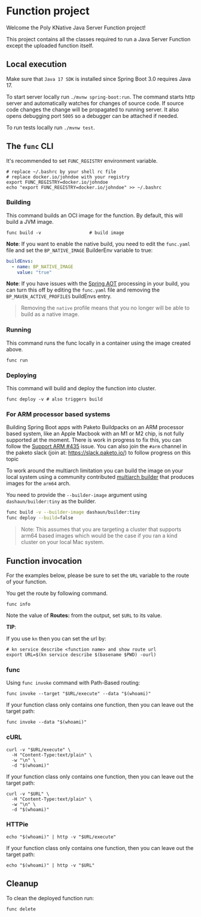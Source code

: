 # Function project

Welcome the Poly KNative Java Server Function project! 

This project contains all the classes required to run a Java Server Function except the uploaded function itself.

## Local execution

Make sure that `Java 17 SDK` is installed since Spring Boot 3.0 requires Java 17.

To start server locally run `./mvnw spring-boot:run`.
The command starts http server and automatically watches for changes of source code.
If source code changes the change will be propagated to running server. It also opens debugging port `5005`
so a debugger can be attached if needed.

To run tests locally run `./mvnw test`.

## The `func` CLI

It's recommended to set `FUNC_REGISTRY` environment variable.

```shell script
# replace ~/.bashrc by your shell rc file
# replace docker.io/johndoe with your registry
export FUNC_REGISTRY=docker.io/johndoe
echo "export FUNC_REGISTRY=docker.io/johndoe" >> ~/.bashrc
```

### Building

This command builds an OCI image for the function. By default, this will build a JVM image.

```shell script
func build -v                  # build image
```

**Note**: If you want to enable the native build, you need to edit the `func.yaml` file and
set the `BP_NATIVE_IMAGE` BuilderEnv variable to true:

```yaml
buildEnvs:
  - name: BP_NATIVE_IMAGE
    value: "true"
```

**Note**: If you have issues with the [Spring AOT](https://docs.spring.io/spring-framework/docs/current/reference/html/core.html#core.aot) processing in your build, you can turn this off by editing the `func.yaml` file and removing the `BP_MAVEN_ACTIVE_PROFILES` buildEnvs entry.

> Removing the `native` profile means that you no longer will be able to build as a native image.

### Running

This command runs the func locally in a container
using the image created above.

```shell script
func run
```

### Deploying

This command will build and deploy the function into cluster.

```shell script
func deploy -v # also triggers build
```

### For ARM processor based systems

Building Spring Boot apps with Paketo Buildpacks on an ARM processor based system, like an Apple Macbook with an M1 or M2 chip, is not fully supported at the moment.
There is work in progress to fix this, you can follow the [Support ARM #435](https://github.com/buildpacks/lifecycle/issues/435) issue.
You can also join the `#arm` channel in the paketo slack (join at: https://slack.paketo.io/) to follow progress on this topic

To work around the multiarch limitation you can build the image on your local system using a community contributed [multiarch builder](https://github.com/dashaun/paketo-arm64) that produces images for the `arm64` arch.

You need to provide the `--builder-image` argument using `dashaun/builder:tiny` as the builder.

```sh
func build -v --builder-image dashaun/builder:tiny
func deploy --build=false
```

> Note: This assumes that you are targeting a cluster that supports arm64 based images
> which would be the case if you ran a kind cluster on your local Mac system.

## Function invocation

For the examples below, please be sure to set the `URL` variable to the route of your function.

You get the route by following command.

```shell script
func info
```

Note the value of **Routes:** from the output, set `$URL` to its value.

__TIP__:

If you use `kn` then you can set the url by:

```shell script
# kn service describe <function name> and show route url
export URL=$(kn service describe $(basename $PWD) -ourl)
```

### func

Using `func invoke` command with Path-Based routing:

```shell script
func invoke --target "$URL/execute" --data "$(whoami)"
```

If your function class only contains one function, then you can leave out the target path:

```shell script
func invoke --data "$(whoami)"
```

### cURL

```shell script
curl -v "$URL/execute" \
  -H "Content-Type:text/plain" \
  -w "\n" \
  -d "$(whoami)"
```

If your function class only contains one function, then you can leave out the target path:

```shell script
curl -v "$URL" \
  -H "Content-Type:text/plain" \
  -w "\n" \
  -d "$(whoami)"
```

### HTTPie

```shell script
echo "$(whoami)" | http -v "$URL/execute"
```

If your function class only contains one function, then you can leave out the target path:

```shell script
echo "$(whoami)" | http -v "$URL"
```

## Cleanup

To clean the deployed function run:

```shell
func delete
```
